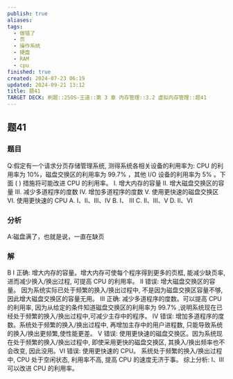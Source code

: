 ```yaml
---
publish: true
aliases: 
tags:
  - 做错了
  - 页
  - 操作系统
  - 硬盘
  - RAM
  - cpu
finished: true
created: 2024-07-23 06:19
updated: 2024-09-21 13:12
title: 题41
TARGET DECK: 刷题::25OS-王道::第 3 章 内存管理::3.2 虚拟内存管理::题41
---
```

## 题41
### 题目
Q:假定有一个请求分页存储管理系统, 测得系统各相关设备的利用率为: 
CPU 的利用率为 10%，磁盘交换区的利用率为 ${99.7}\%$ ，其他 I/O 设备的利用率为 $5\%$ 。下面 ( ) 措施将可能改进 CPU 的利用率。
I. 增大内存的容量 
II. 增大磁盘交换区的容量
III. 减少多道程序的度数 
IV. 增加多道程序的度数
V. 使用更快速的磁盘交换区
VI. 使用更快速的 CPU
A. I、II、III、IV 
B. I、 III 
C. II、III、V 
D. II、VI
### 分析
A:磁盘满了，也就是说，一直在缺页
### 解
B
I 正确: 增大内存的容量。增大内存可使每个程序得到更多的页框, 能减少缺页率, 进而减少换入/换出过程, 可提高 CPU 的利用率。
II 错误: 增大磁盘交换区的容量。
因为系统实际已处于频繁的换入/换出过程中, 不是因为磁盘交换区容量不够, 因此增大磁盘交换区的容量无用。 
III 正确: 减少多道程序的度数。可以提高 CPU 的利用率, 因为从给定的条件知道磁盘交换区的利用率为 ${99.7}\%$ ,说明系统现在已经处于频繁的换入/换出过程中,可减少主存中的程序。
IV 错误: 增加多道程序的度数。系统处于频繁的换入/换出过程中, 再增加主存中的用户进程数, 只能导致系统的换入/换出更频繁,使性能更差。
$\mathrm{V}$ 错误: 使用更快速的磁盘交换区。因为系统现在处于频繁的换入/换出过程中, 即使采用更快的磁盘交换区, 其换入/换出频率也不会改变, 因此没用。VI 错误: 使用更快速的 CPU。
系统处于频繁的换入/换出过程中, CPU 处于空闲状态, 利用率不高, 提高 CPU 的速度无济于事。
综上分析: I、III 可以改进 CPU 的利用率。
<!--ID: 1724147520460-->

